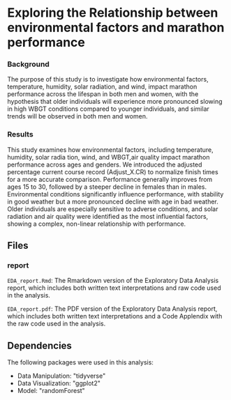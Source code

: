 # Exploring the Relationship between environmental factors and marathon performance

### Background
The purpose of this study is to investigate how environmental factors, temperature, humidity,
 solar radiation, and wind, impact marathon performance across the lifespan in both men and
 women, with the hypothesis that older individuals will experience more pronounced slowing in
 high WBGT conditions compared to younger individuals, and similar trends will be observed
 in both men and women.

### Results
 This study examines how environmental factors, including temperature, humidity, solar radia
tion, wind, and WBGT,air quality impact marathon performance across ages and genders. We
 introduced the adjusted percentage current course record (Adjust_X.CR) to normalize finish
 times for a more accurate comparison. Performance generally improves from ages 15 to 30,
 followed by a steeper decline in females than in males. Environmental conditions significantly
 influence performance, with stability in good weather but a more pronounced decline with
 age in bad weather. Older individuals are especially sensitive to adverse conditions, and solar
 radiation and air quality were identified as the most influential factors, showing a complex,
 non-linear relationship with performance.


## Files

### report
`EDA_report.Rmd`: The Rmarkdown version of the Exploratory Data Analysis report, which includes both written text interpretations and raw code used in the analysis. 

`EDA_report.pdf`: The PDF version of the Exploratory Data Analysis report, which includes both written text interpretations and a Code Applendix with the raw code used in the analysis. 


## Dependencies

The following packages were used in this analysis: 

 - Data Manipulation: "tidyverse"
 - Data Visualization: "ggplot2"
 - Model: "randomForest"
